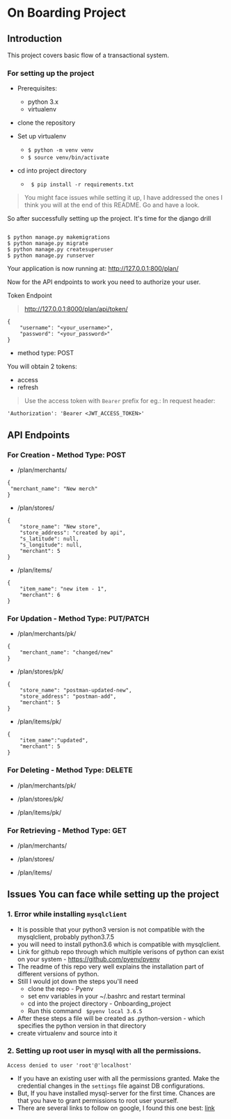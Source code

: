 # On Boarding Project

## Introduction

This project covers basic flow of a transactional system. 

### For setting up the project

- Prerequisites:
  - python 3.x
  - virtualenv

- clone the repository

- Set up virtualenv

	- ```$ python -m venv venv```
	- ```$ source venv/bin/activate```

- cd into project directory

	- ``` $ pip install -r requirements.txt```

> You might face issues while setting it up, I have addressed the ones I think you will at the end of this README. Go and have a look.

So after successfully setting up the project. It's time for the django drill
```

$ python manage.py makemigrations
$ python manage.py migrate
$ python manage.py createsuperuser
$ python manage.py runserver

```

Your application is now running at:
http://127.0.0.1:800/plan/

Now for the API endpoints to work 
you need to authorize your user.

Token Endpoint
> http://127.0.0.1:8000/plan/api/token/
```
{
	"username": "<your_username>",
	"password": "<your_password>"
}
```

- method type: POST

You will obtain 2 tokens:
- access
- refresh

> Use the access token with `Bearer` prefix
for eg.: In request header:
```
'Authorization': 'Bearer <JWT_ACCESS_TOKEN>'
```

## API Endpoints

### For Creation - Method Type: POST

- /plan/merchants/
 
```
{	
 "merchant_name": "New merch"
}
```


- /plan/stores/

```
{
	"store_name": "New store",
    "store_address": "created by api",
    "s_latitude": null,
    "s_longitude": null,
    "merchant": 5
}
```

- /plan/items/

```
{
	"item_name": "new item - 1",
	"merchant": 6
}
```

### For Updation - Method Type: PUT/PATCH
- /plan/merchants/pk/

```
{
	"merchant_name": "changed/new"
}
```

- /plan/stores/pk/

```
{
	"store_name": "postman-updated-new",
	"store_address": "postman-add",
	"merchant": 5 
}
```

- /plan/items/pk/

```
{
	"item_name":"updated",
	"merchant": 5
}
```

### For Deleting - Method Type: DELETE
- /plan/merchants/pk/

- /plan/stores/pk/

- /plan/items/pk/

### For Retrieving - Method Type: GET
- /plan/merchants/

- /plan/stores/

- /plan/items/

## Issues You can face while setting up the project

### 1. Error while installing `mysqlclient`
- It is possible that your python3 version is not compatible with the mysqlclient, probably python3.7.5
- you will need to install python3.6 which is compatible with mysqlclient.
- Link for github repo through which multiple verisons of python can exist on your system - https://github.com/pyenv/pyenv
- The readme of this repo very well explains the installation part of different versions of python.
- Still I would jot down the steps you'll need 
	- clone the repo - Pyenv
	- set env variables in your ~/.bashrc and restart terminal
	- cd into the project directory - Onboarding_project
	- Run this command ``` $pyenv local 3.6.5```
- After these steps a file will be created as .python-version - which specifies the python version in that directory
- create virtualenv and source into it

### 2. Setting up root user in mysql with all the permissions.
```
Access denied to user 'root'@'localhost'
```
- If you have an existing user with all the permissions granted. Make the credential changes in the `settings` file against DB configurations.
- But, If you have installed mysql-server for the first time. Chances are that you have to grant permissions to root user yourself.
-  There are several links to follow on google, I found this one best: [link](https://stackoverflow.com/questions/41542045/mysql-django-db-utils-operationalerror-1698-access-denied-for-user-root)

